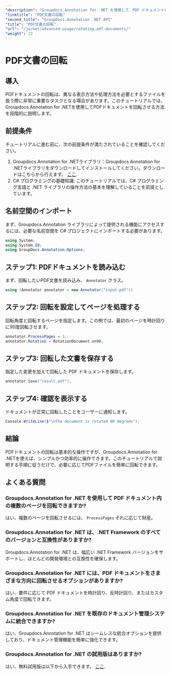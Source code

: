 ```yaml
---
"description": "Groupdocs.Annotation for .NET を使用して、PDF ドキュメントを簡単に回転させる方法を学びましょう。ドキュメント管理の効率が向上します。"
"linktitle": "PDF文書の回転"
"second_title": "GroupDocs.Annotation .NET API"
"title": "PDF文書の回転"
"url": "/ja/net/advanced-usage/rotating-pdf-documents/"
"weight": 22
---
```


# PDF文書の回転

## 導入
PDFドキュメントの回転は、異なる表示方法や処理方法を必要とするファイルを扱う際に非常に重要なタスクとなる場合があります。このチュートリアルでは、Groupdocs.Annotation for .NETを使用してPDFドキュメントを回転させる方法を段階的に説明します。
## 前提条件
チュートリアルに進む前に、次の前提条件が満たされていることを確認してください。
1. Groupdocs.Annotation for .NETライブラリ：Groupdocs.Annotation for .NETライブラリをダウンロードしてインストールしてください。ダウンロードはこちらから行えます。 [ここ](https://releases。groupdocs.com/annotation/net/).
2. C# プログラミングの基礎知識: このチュートリアルでは、C# プログラミング言語と .NET ライブラリの操作方法の基本を理解していることを前提としています。

## 名前空間のインポート
まず、Groupdocs.Annotation ライブラリによって提供される機能にアクセスするには、必要な名前空間を C# プロジェクトにインポートする必要があります。
```csharp
using System;
using System.IO;
using GroupDocs.Annotation.Options;
```
## ステップ1: PDFドキュメントを読み込む
まず、回転したいPDF文書を読み込み、 `Annotator` クラス。
```csharp
using (Annotator annotator = new Annotator("input.pdf"))
```
## ステップ2: 回転を設定してページを処理する
回転角度と回転するページを指定します。この例では、最初のページを時計回りに90度回転させます。
```csharp
annotator.ProcessPages = 1;
annotator.Rotation = RotationDocument.on90;
```
## ステップ3: 回転した文書を保存する
指定した変更を加えて回転した PDF ドキュメントを保存します。
```csharp
annotator.Save("result.pdf");
```
## ステップ4: 確認を表示する
ドキュメントが正常に回転したことをユーザーに通知します。
```csharp
Console.WriteLine($"\nThe document is rotated 90 degrees");
```

## 結論
PDFドキュメントの回転は基本的な操作ですが、Groupdocs.Annotation for .NETを使えば、シンプルかつ効率的に操作できます。このチュートリアルで説明する手順に従うだけで、必要に応じてPDFファイルを簡単に回転できます。
## よくある質問
### Groupdocs.Annotation for .NET を使用して PDF ドキュメント内の複数のページを回転できますか?
はい、複数のページを回転させるには、 `ProcessPages` それに応じて財産。
### Groupdocs.Annotation for .NET は、.NET Framework のすべてのバージョンと互換性がありますか?
Groupdocs.Annotation for .NET は、幅広い .NET Framework バージョンをサポートし、ほとんどの開発環境との互換性を確保します。
### Groupdocs.Annotation for .NET には、PDF ドキュメントをさまざまな方向に回転させるオプションがありますか?
はい、要件に応じて PDF ドキュメントを時計回り、反時計回り、またはカスタム角度で回転できます。
### Groupdocs.Annotation for .NET を既存のドキュメント管理システムに統合できますか?
はい、Groupdocs.Annotation for .NET はシームレスな統合オプションを提供しており、ドキュメント管理機能を簡単に強化できます。
### Groupdocs.Annotation for .NET の試用版はありますか?
はい、無料試用版は以下から入手できます。 [ここ](https://releases。groupdocs.com/).